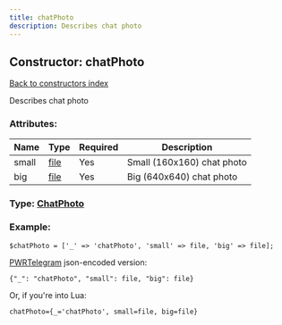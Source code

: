 ```yaml
---
title: chatPhoto
description: Describes chat photo
---
```

## Constructor: chatPhoto  
[Back to constructors index](index.md)



Describes chat photo

### Attributes:

| Name     |    Type       | Required | Description |
|----------|---------------|----------|-------------|
|small|[file](../types/file.md) | Yes|Small (160x160) chat photo|
|big|[file](../types/file.md) | Yes|Big (640x640) chat photo|



### Type: [ChatPhoto](../types/ChatPhoto.md)


### Example:

```
$chatPhoto = ['_' => 'chatPhoto', 'small' => file, 'big' => file];
```  

[PWRTelegram](https://pwrtelegram.xyz) json-encoded version:

```
{"_": "chatPhoto", "small": file, "big": file}
```


Or, if you're into Lua:  


```
chatPhoto={_='chatPhoto', small=file, big=file}

```


